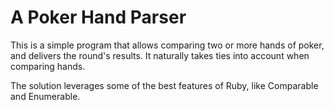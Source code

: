 # A Poker Hand Parser

This is a simple program that allows comparing two or more hands of poker, and
delivers the round's results. It naturally takes ties into account when
comparing hands.

The solution leverages some of the best features of Ruby, like Comparable and
Enumerable.
